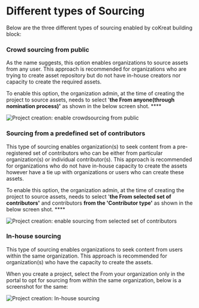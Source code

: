 # Different types of Sourcing

Below are the three different types of sourcing enabled by coKreat building block:

### Crowd sourcing from public

As the name suggests, this option enables organizations to source assets from any user. This approach is recommended for organizations who are trying to create asset repository but do not have in-house creators nor capacity to create the required assets.&#x20;

To enable this option, the organization admin, at the time of creating the project to source assets, needs to select '**the From anyone(through nomination process)'** as shown in the below screen shot. ****&#x20;

![Project creation: enable crowdsourcing from public](https://lh5.googleusercontent.com/SggM3peHar1jywlhCwqN2cMPpD9kkbWKjptjgITCFegLbjBMIFrBqwuF2715hQaLjA5I67f2mXR1Ma1YWeAtUve\_ZPIVjkwcQ28WoRtDxMIAzadfcqb9eEQn5mIB78wVYUj7FPdO)

### Sourcing from a predefined set of contributors&#x20;

This type of sourcing enables organization(s) to seek content from a pre-registered set of contributors who can be either from particular organization(s) or individual contributor(s). This approach is recommended for organizations who do not have in-house capacity to create the assets however have a tie up with organizations or users who can create these assets.

To enable this option, the organization admin, at the time of creating the project to source assets, needs to select '**the From selected set of contributors'** and contributors **from the 'Contributor type'**  as shown in the below screen shot. ****&#x20;

![Project creation: enable sourcing from selected set of contributors](https://lh3.googleusercontent.com/LAdvxGewUVFn2v5zWGi6KKs\_8zBCWaV5L2pBHrd3XQGdUt5JHUmrBrzeab5ydZp9Sb8ml1BkFYjopYflAe5-M2EMNmZjKoKpqe\_qAYg4Glf\_KuNeT7VE0zxYdIW4fo-YmrhFcKS3)

### In-house sourcing&#x20;

This type of sourcing enables organizations to seek content from users within the same organization. This approach is recommended for organization(s) who have the capacity to create the assets.

When you create a project, select the From your organization only in the portal to opt for sourcing from within the same organization, below is a screenshot for the same:

![Project creation: In-house sourcing](https://lh5.googleusercontent.com/E04mFzq71x14C7yuXmZoF7jTxiqG6Ddxcdqj\_seCxDhi1oZT5c9bzS\_lUZV0VLx5UUZnNtu4WEihs6xr-WLUGftg8-2YaUnw4y5YH\_qJU7tOdv\_bGTLJRSPnzDiOGel0oiXlpExC)
